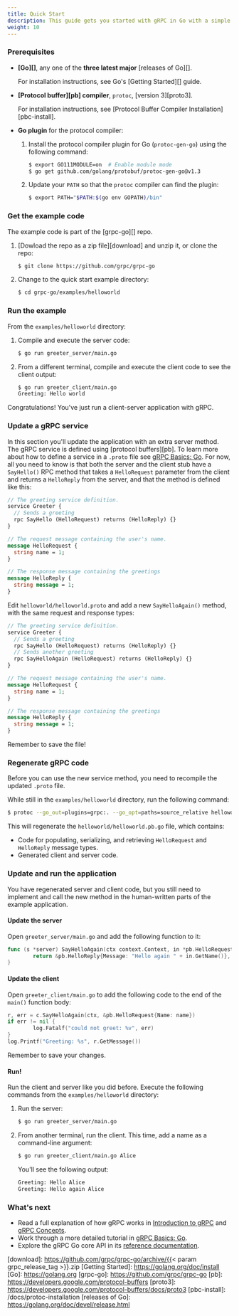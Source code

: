 ```yaml
---
title: Quick Start
description: This guide gets you started with gRPC in Go with a simple working example.
weight: 10
---
```


### Prerequisites

- **[Go][]**, any one of the **three latest major** [releases of Go][].

  For installation instructions, see Go's [Getting Started][] guide.

- **[Protocol buffer][pb] compiler**, `protoc`, [version 3][proto3].

  For installation instructions, see [Protocol Buffer Compiler
  Installation][pbc-install].

- **Go plugin** for the protocol compiler:

   1. Install the protocol compiler plugin for Go (`protoc-gen-go`) using the
      following command:

      ```sh
      $ export GO111MODULE=on  # Enable module mode
      $ go get github.com/golang/protobuf/protoc-gen-go@v1.3
      ```

   2. Update your `PATH` so that the `protoc` compiler can find the plugin:

      ```sh
      $ export PATH="$PATH:$(go env GOPATH)/bin"
      ```

### Get the example code

The example code is part of the [grpc-go][] repo.

 1. [Dowload the repo as a zip file][download] and unzip it, or clone
    the repo:

    ```sh
    $ git clone https://github.com/grpc/grpc-go
    ```

 2. Change to the quick start example directory:

    ```sh
    $ cd grpc-go/examples/helloworld
    ```

### Run the example

From the `examples/helloworld` directory:

 1. Compile and execute the server code:

    ```sh
    $ go run greeter_server/main.go
    ```

 2. From a different terminal, compile and execute the client code to see the
    client output:

    ```sh
    $ go run greeter_client/main.go
    Greeting: Hello world
    ```

Congratulations! You've just run a client-server application with gRPC.

### Update a gRPC service

In this section you'll update the application with an extra server method. The
gRPC service is defined using [protocol buffers][pb]. To learn more about how to
define a service in a `.proto` file see [gRPC Basics:
Go](/docs/tutorials/basic/go). For now, all you need to know is that both the
server and the client stub have a `SayHello()` RPC method that takes a
`HelloRequest` parameter from the client and returns a `HelloReply` from the
server, and that the method is defined like this:

```protobuf
// The greeting service definition.
service Greeter {
  // Sends a greeting
  rpc SayHello (HelloRequest) returns (HelloReply) {}
}

// The request message containing the user's name.
message HelloRequest {
  string name = 1;
}

// The response message containing the greetings
message HelloReply {
  string message = 1;
}
```

Edit `helloworld/helloworld.proto` and add a new `SayHelloAgain()` method, with
the same request and response types:

```protobuf
// The greeting service definition.
service Greeter {
  // Sends a greeting
  rpc SayHello (HelloRequest) returns (HelloReply) {}
  // Sends another greeting
  rpc SayHelloAgain (HelloRequest) returns (HelloReply) {}
}

// The request message containing the user's name.
message HelloRequest {
  string name = 1;
}

// The response message containing the greetings
message HelloReply {
  string message = 1;
}
```

Remember to save the file!

### Regenerate gRPC code

Before you can use the new service method, you need to recompile the updated
`.proto` file.

While still in the `examples/helloworld` directory, run the following command:

```sh
$ protoc --go_out=plugins=grpc:. --go_opt=paths=source_relative helloworld/helloworld.proto
```

This will regenerate the `helloworld/helloworld.pb.go` file, which contains:

- Code for populating, serializing, and retrieving `HelloRequest` and
  `HelloReply` message types.
- Generated client and server code.

### Update and run the application

You have regenerated server and client code, but you still need to implement
and call the new method in the human-written parts of the example application.

#### Update the server

Open `greeter_server/main.go` and add the following function to it:

```go
func (s *server) SayHelloAgain(ctx context.Context, in *pb.HelloRequest) (*pb.HelloReply, error) {
        return &pb.HelloReply{Message: "Hello again " + in.GetName()}, nil
}
```

#### Update the client

Open `greeter_client/main.go` to add the following code to the end of the
`main()` function body:

```go
r, err = c.SayHelloAgain(ctx, &pb.HelloRequest{Name: name})
if err != nil {
        log.Fatalf("could not greet: %v", err)
}
log.Printf("Greeting: %s", r.GetMessage())
```

Remember to save your changes.

#### Run!

Run the client and server like you did before. Execute the following commands
from the `examples/helloworld` directory:

 1. Run the server:

    ```sh
    $ go run greeter_server/main.go
    ```

 2. From another terminal, run the client. This time, add a name as a
    command-line argument:

    ```sh
    $ go run greeter_client/main.go Alice
    ```

    You'll see the following output:

    ```sh
    Greeting: Hello Alice
    Greeting: Hello again Alice
    ```

### What's next

- Read a full explanation of how gRPC works in [Introduction to gRPC](/docs/what-is-grpc/introduction)
  and [gRPC Concepts](/docs/guides/concepts/).
- Work through a more detailed tutorial in [gRPC Basics: Go](/docs/tutorials/basic/go/).
- Explore the gRPC Go core API in its [reference
  documentation](https://godoc.org/google.golang.org/grpc).

[download]: https://github.com/grpc/grpc-go/archive/{{< param grpc_release_tag >}}.zip
[Getting Started]: https://golang.org/doc/install
[Go]: https://golang.org
[grpc-go]: https://github.com/grpc/grpc-go
[pb]: https://developers.google.com/protocol-buffers
[proto3]: https://developers.google.com/protocol-buffers/docs/proto3
[pbc-install]: /docs/protoc-installation
[releases of Go]: https://golang.org/doc/devel/release.html
